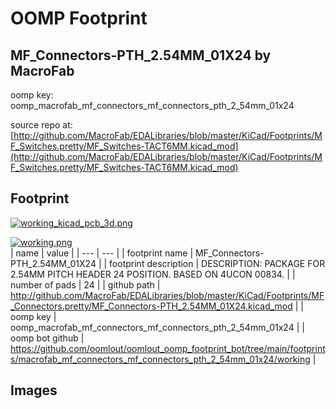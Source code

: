 # OOMP Footprint  
## MF_Connectors-PTH_2.54MM_01X24  by MacroFab  
  
oomp key: oomp_macrofab_mf_connectors_mf_connectors_pth_2_54mm_01x24  
  
source repo at: [http://github.com/MacroFab/EDALibraries/blob/master/KiCad/Footprints/MF_Switches.pretty/MF_Switches-TACT6MM.kicad_mod](http://github.com/MacroFab/EDALibraries/blob/master/KiCad/Footprints/MF_Switches.pretty/MF_Switches-TACT6MM.kicad_mod)  
## Footprint  
  
[![working_kicad_pcb_3d.png](working_kicad_pcb_3d_600.png)](working_kicad_pcb_3d.png)  
  
[![working.png](working_600.png)](working.png)  
| name | value | 
| --- | --- | 
| footprint name | MF_Connectors-PTH_2.54MM_01X24 | 
| footprint description | DESCRIPTION: PACKAGE FOR 2.54MM PITCH HEADER 24 POSITION. BASED ON 4UCON 00834. | 
| number of pads | 24 | 
| github path | http://github.com/MacroFab/EDALibraries/blob/master/KiCad/Footprints/MF_Connectors.pretty/MF_Connectors-PTH_2.54MM_01X24.kicad_mod | 
| oomp key | oomp_macrofab_mf_connectors_mf_connectors_pth_2_54mm_01x24 | 
| oomp bot github | https://github.com/oomlout/oomlout_oomp_footprint_bot/tree/main/footprints/macrofab_mf_connectors_mf_connectors_pth_2_54mm_01x24/working | 
## Images  
